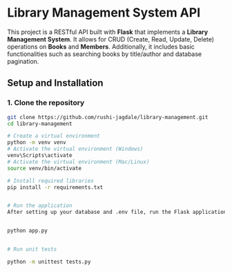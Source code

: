 # **Library Management System API**

This project is a RESTful API built with **Flask** that implements a **Library Management System**. It allows for CRUD (Create, Read, Update, Delete) operations on **Books** and **Members**. Additionally, it includes basic functionalities such as searching books by title/author and database pagination.


## **Setup and Installation**

### 1. **Clone the repository**
```bash
git clone https://github.com/rushi-jagdale/library-management.git
cd library-management

# Create a virtual environment
python -m venv venv
# Activate the virtual environment (Windows)
venv\Scripts\activate
# Activate the virtual environment (Mac/Linux)
source venv/bin/activate

# Install required libraries
pip install -r requirements.txt


# Run the application
After setting up your database and .env file, run the Flask application.


python app.py


# Run unit tests

python -m unittest tests.py
